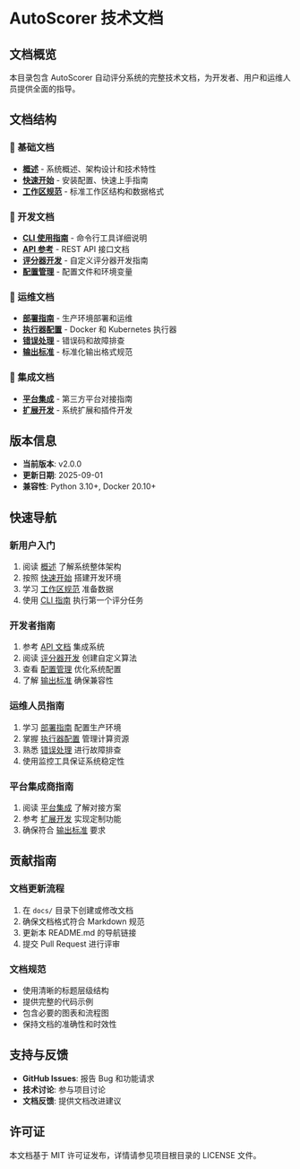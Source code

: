 # AutoScorer 技术文档

## 文档概览

本目录包含 AutoScorer 自动评分系统的完整技术文档，为开发者、用户和运维人员提供全面的指导。

## 文档结构

### 📖 基础文档
- **[概述](overview.md)** - 系统概述、架构设计和技术特性
- **[快速开始](getting-started.md)** - 安装配置、快速上手指南
- **[工作区规范](workspace-spec.md)** - 标准工作区结构和数据格式

### 🔧 开发文档
- **[CLI 使用指南](cli-guide.md)** - 命令行工具详细说明
- **[API 参考](api-reference.md)** - REST API 接口文档
- **[评分器开发](scorer-development.md)** - 自定义评分器开发指南
- **[配置管理](configuration.md)** - 配置文件和环境变量

### 🚀 运维文档
- **[部署指南](deployment.md)** - 生产环境部署和运维
- **[执行器配置](executors.md)** - Docker 和 Kubernetes 执行器
- **[错误处理](error-handling.md)** - 错误码和故障排查
- **[输出标准](output-standards.md)** - 标准化输出格式规范

### 🔌 集成文档
- **[平台集成](platform-integration.md)** - 第三方平台对接指南
- **[扩展开发](extensions.md)** - 系统扩展和插件开发

## 版本信息

- **当前版本**: v2.0.0
- **更新日期**: 2025-09-01
- **兼容性**: Python 3.10+, Docker 20.10+

## 快速导航

### 新用户入门
1. 阅读 [概述](overview.md) 了解系统整体架构
2. 按照 [快速开始](getting-started.md) 搭建开发环境
3. 学习 [工作区规范](workspace-spec.md) 准备数据
4. 使用 [CLI 指南](cli-guide.md) 执行第一个评分任务

### 开发者指南
1. 参考 [API 文档](api-reference.md) 集成系统
2. 阅读 [评分器开发](scorer-development.md) 创建自定义算法
3. 查看 [配置管理](configuration.md) 优化系统配置
4. 了解 [输出标准](output-standards.md) 确保兼容性

### 运维人员指南
1. 学习 [部署指南](deployment.md) 配置生产环境
2. 掌握 [执行器配置](executors.md) 管理计算资源
3. 熟悉 [错误处理](error-handling.md) 进行故障排查
4. 使用监控工具保证系统稳定性

### 平台集成商指南
1. 阅读 [平台集成](platform-integration.md) 了解对接方案
2. 参考 [扩展开发](extensions.md) 实现定制功能
3. 确保符合 [输出标准](output-standards.md) 要求

## 贡献指南

### 文档更新流程
1. 在 `docs/` 目录下创建或修改文档
2. 确保文档格式符合 Markdown 规范
3. 更新本 README.md 的导航链接
4. 提交 Pull Request 进行评审

### 文档规范
- 使用清晰的标题层级结构
- 提供完整的代码示例
- 包含必要的图表和流程图
- 保持文档的准确性和时效性

## 支持与反馈

- **GitHub Issues**: 报告 Bug 和功能请求
- **技术讨论**: 参与项目讨论
- **文档反馈**: 提供文档改进建议

## 许可证

本文档基于 MIT 许可证发布，详情请参见项目根目录的 LICENSE 文件。
